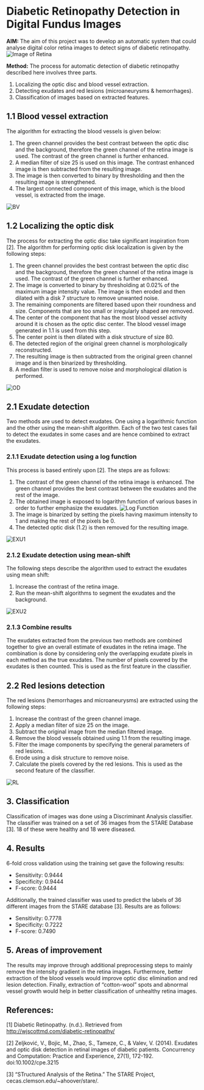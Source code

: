 # Diabetic Retinopathy Detection in Digital Fundus Images

**AIM:** The aim of this project was to develop an automatic system that could analyse digital color retina images to detect signs of diabetic retinopathy.
![Image of Retina](images/Diabetic-Retinopathy.jpg)

**Method:** The process for automatic detection of diabetic retinopathy described here involves three parts.
1. Localizing the optic disc and blood vessel extraction.
2. Detecting exudates and red lesions (microaneurysms & hemorrhages).
3. Classification of images based on extracted features.

## 1.1 Blood vessel extraction
The algorithm for extracting the blood vessels is given below:
1. The green channel provides the best contrast between the optic disc and the background, therefore the green channel of the retina image is used. The contrast of the green channel is further enhanced.
2. A median filter of size 25 is used on this image. The contrast enhanced image is then subtracted from the resulting image. 
3. The image is then converted to binary by thresholding and then the resulting image is strengthened.
4. The largest connected component of this image, which is the blood vessel, is extracted from the image.

![BV](images/VE.png)

## 1.2 Localizing the optic disk
The process for extracting the optic disc take significant inspiration from [2]. The algorithm for performing optic disk localization is given by the following steps:
1. The green channel provides the best contrast between the optic disc and the background, therefore the green channel of the retina image is used. The contrast of the green channel is further enhanced.
2. The image is converted to binary by thresholding at 0.02% of the maximum image intensity value. The image is then eroded and then dilated with a disk 7 structure to remove unwanted noise.
3. The remaining components are filtered based upon their roundness and size. Components that are too small or irregularly shaped are removed.
4. The center of the component that has the most blood vessel activity around it is chosen as the optic disc center. The blood vessel image generated in 1.1 is used from this step.
5. The center point is then dilated with a disk structure of size 80.
6. The detected region of the original green channel is morphologically reconstructed.
7. The resulting image is then subtracted from the original green channel image and is then binarized by thresholding.
8. A median filter is used to remove noise and morphological dilation is performed.

![OD](images/ODremoval.png)

## 2.1 Exudate detection
Two methods are used to detect exudates. One using a logarithmic function and the other using the mean-shift algorithm. Each of the two test cases fail to detect the exudates in some cases and are hence combined to extract the exudates. 

### 2.1.1 Exudate detection using a log function
This process is based entirely upon [2]. The steps are as follows:
1. The contrast of the green channel of the retina image is enhanced. The green channel provides the best contrast between the exudates and the rest of the image.
2. The obtained image is exposed to logarithm function of various bases in order to further emphasize the exudates.
![Log Function](images/log_fun.png)
3. The image is binarized by setting the pixels having maximum intensity to 1 and making the rest of the pixels be 0.
4. The detected optic disk (1.2) is then removed for the resulting image.

![EXU1](images/EX1.png)

### 2.1.2 Exudate detection using mean-shift
The following steps describe the algorithm used to extract the exudates using mean shift:
1. Increase the contrast of the retina image.
2. Run the mean-shift algorithms to segment the exudates and the background.

![EXU2](images/EX2.png)

### 2.1.3 Combine results
The exudates extracted from the previous two methods are combined together to give an overall estimate of exudates in the retina image. The combination is done by considering only the overlapping exudate pixels in each method as the true exudates. The number of pixels covered by the exudates is then counted. This is used as the first feature in the classifier.

## 2.2 Red lesions detection
The red lesions (hemorrhages and microaneurysms)  are extracted using the following steps:
1. Increase the contrast of the green channel image.
2. Apply a median filter of size 25 on the image.
3. Subtract the original image from the median filtered image. 
4. Remove the blood vessels obtained using 1.1 from the resulting image.
5. Filter the image components by specifying the general parameters of red lesions.
6. Erode using a disk structure to remove noise.
7. Calculate the pixels covered by the red lesions. This is used as the second feature of the classifier.

![RL](images/RL.png)

## 3. Classification
Classification of images was done using a Discriminant Analysis classifier. The classifier was trained on a set of 36 images from the STARE Database [3]. 18 of these were healthy and 18 were diseased. 

## 4. Results
6-fold cross validation using the training set gave the following results:
- Sensitivity: 0.9444
- Specificity: 0.9444
- F-score: 0.9444

Additionally, the trained classifier was used to predict the labels of 36 different images from the STARE database [3]. Results are as follows:
- Sensitivity: 0.7778
- Specificity: 0.7222
- F-score: 0.7490

## 5. Areas of improvement
The results may improve through additional preprocessing steps to mainly remove the intensity gradient in the retina images. Furthermore, better extraction of the blood vessels would improve optic disc elimination and red lesion detection. Finally, extraction of “cotton-wool” spots and abnormal vessel growth would help in better classification of unhealthy retina images.

## References:
[1] Diabetic Retinopathy. (n.d.). Retrieved from http://wjscottmd.com/diabetic-retinopathy/

[2] Zeljković, V., Bojic, M., Zhao, S., Tameze, C., & Valev, V. (2014). Exudates and optic disk detection in retinal images of diabetic patients. Concurrency and Computation: Practice and Experience, 27(1), 172-192. doi:10.1002/cpe.3215

[3] “STructured Analysis of the Retina.” The STARE Project, cecas.clemson.edu/~ahoover/stare/.



